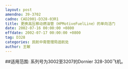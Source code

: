```yaml
---
layout: post
amendno: 39-3702
cadno: CAD2001-D328-03R1
title: 更换高压移动燃油管（HPMotiveFuelLine）的单向活门
date: 2002-07-16 00:00:00 +0800
effdate: 2002-07-17 00:00:00 +0800
tag: D328
categories: 民航中南管理局适航处
author: 王敏
---
```


##适用范围:
系列号为3002至3207的Dornier 328-300飞机。

